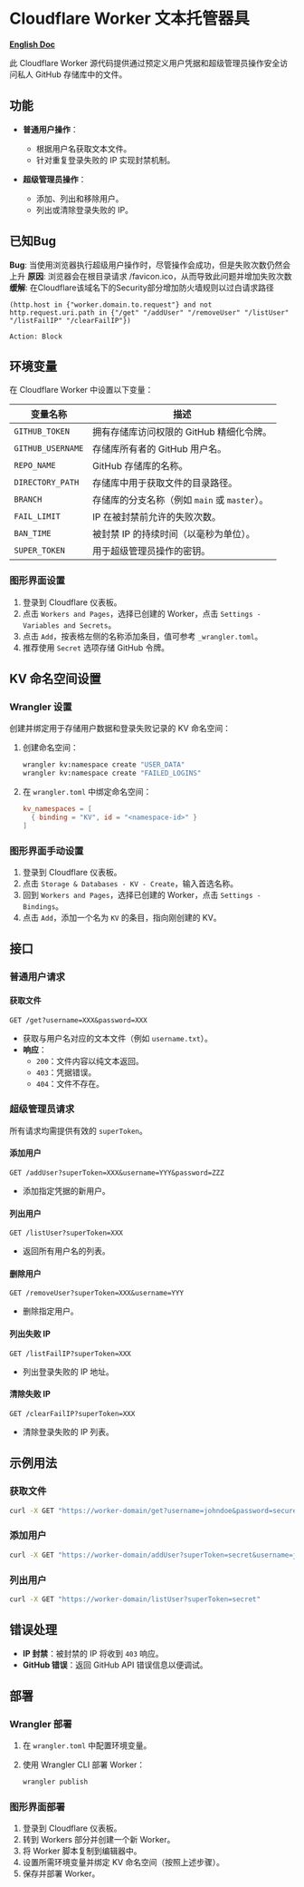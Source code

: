 # Cloudflare Worker 文本托管器具 
[**English Doc**](README.md)

此 Cloudflare Worker 源代码提供通过预定义用户凭据和超级管理员操作安全访问私人 GitHub 存储库中的文件。

## 功能

- **普通用户操作**：
  - 根据用户名获取文本文件。
  - 针对重复登录失败的 IP 实现封禁机制。

- **超级管理员操作**：
  - 添加、列出和移除用户。
  - 列出或清除登录失败的 IP。

## 已知Bug
**Bug**:
当使用浏览器执行超级用户操作时，尽管操作会成功，但是失败次数仍然会上升
**原因**:
浏览器会在根目录请求 /favicon.ico，从而导致此问题并增加失败次数
**缓解**:
在Cloudflare该域名下的Security部分增加防火墙规则以过白请求路径
```
(http.host in {"worker.domain.to.request"} and not http.request.uri.path in {"/get" "/addUser" "/removeUser" "/listUser" "/listFailIP" "/clearFailIP"})

Action: Block
```

## 环境变量

在 Cloudflare Worker 中设置以下变量：

| 变量名称          | 描述                                                                            |
|-------------------|--------------------------------------------------------------------------------|
| `GITHUB_TOKEN`    | 拥有存储库访问权限的 GitHub 精细化令牌。                                        |
| `GITHUB_USERNAME` | 存储库所有者的 GitHub 用户名。                                                 |
| `REPO_NAME`       | GitHub 存储库的名称。                                                         |
| `DIRECTORY_PATH`  | 存储库中用于获取文件的目录路径。                                               |
| `BRANCH`          | 存储库的分支名称（例如 `main` 或 `master`）。                                  |
| `FAIL_LIMIT`      | IP 在被封禁前允许的失败次数。                                                 |
| `BAN_TIME`        | 被封禁 IP 的持续时间（以毫秒为单位）。                                         |
| `SUPER_TOKEN`     | 用于超级管理员操作的密钥。                                                     |

### 图形界面设置

1. 登录到 Cloudflare 仪表板。
2. 点击 `Workers and Pages`，选择已创建的 Worker，点击 `Settings - Variables and Secrets`。
3. 点击 `Add`，按表格左侧的名称添加条目，值可参考 `_wrangler.toml`。
4. 推荐使用 `Secret` 选项存储 GitHub 令牌。

## KV 命名空间设置

### Wrangler 设置

创建并绑定用于存储用户数据和登录失败记录的 KV 命名空间：

1. 创建命名空间：

   ```bash
   wrangler kv:namespace create "USER_DATA"
   wrangler kv:namespace create "FAILED_LOGINS"
   ```

2. 在 `wrangler.toml` 中绑定命名空间：

   ```toml
   kv_namespaces = [
     { binding = "KV", id = "<namespace-id>" }
   ]
   ```

### 图形界面手动设置

1. 登录到 Cloudflare 仪表板。
2. 点击 `Storage & Databases - KV - Create`，输入首选名称。
3. 回到 `Workers and Pages`，选择已创建的 Worker，点击 `Settings - Bindings`。
4. 点击 `Add`，添加一个名为 `KV` 的条目，指向刚创建的 KV。

## 接口

### 普通用户请求

#### 获取文件

`GET /get?username=XXX&password=XXX`

- 获取与用户名对应的文本文件（例如 `username.txt`）。
- **响应**：
  - `200`：文件内容以纯文本返回。
  - `403`：凭据错误。
  - `404`：文件不存在。

### 超级管理员请求

所有请求均需提供有效的 `superToken`。

#### 添加用户

`GET /addUser?superToken=XXX&username=YYY&password=ZZZ`

- 添加指定凭据的新用户。

#### 列出用户

`GET /listUser?superToken=XXX`

- 返回所有用户名的列表。

#### 删除用户

`GET /removeUser?superToken=XXX&username=YYY`

- 删除指定用户。

#### 列出失败 IP

`GET /listFailIP?superToken=XXX`

- 列出登录失败的 IP 地址。

#### 清除失败 IP

`GET /clearFailIP?superToken=XXX`

- 清除登录失败的 IP 列表。

## 示例用法

### 获取文件

```bash
curl -X GET "https://worker-domain/get?username=johndoe&password=securepassword"
```

### 添加用户

```bash
curl -X GET "https://worker-domain/addUser?superToken=secret&username=johndoe&password=securepassword"
```

### 列出用户

```bash
curl -X GET "https://worker-domain/listUser?superToken=secret"
```

## 错误处理

- **IP 封禁**：被封禁的 IP 将收到 `403` 响应。
- **GitHub 错误**：返回 GitHub API 错误信息以便调试。

## 部署

### Wrangler 部署

1. 在 `wrangler.toml` 中配置环境变量。
2. 使用 Wrangler CLI 部署 Worker：

   ```bash
   wrangler publish
   ```

### 图形界面部署

1. 登录到 Cloudflare 仪表板。
2. 转到 Workers 部分并创建一个新 Worker。
3. 将 Worker 脚本复制到编辑器中。
4. 设置所需环境变量并绑定 KV 命名空间（按照上述步骤）。
5. 保存并部署 Worker。